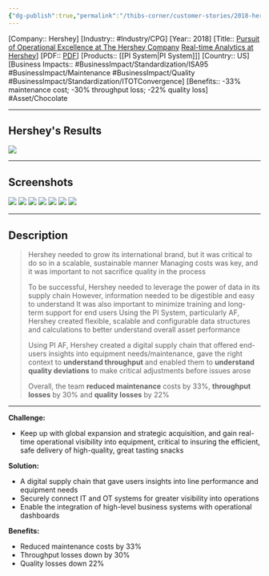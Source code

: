 ```yaml
---
{"dg-publish":true,"permalink":"/thibs-corner/customer-stories/2018-hershey-pursuit-of-operational-excellence-at-the-hershey-company/","noteIcon":""}
---
```


[Company:: Hershey]
[Industry:: #Industry/CPG]
[Year:: 2018]
[Title:: [Pursuit of Operational Excellence at The Hershey Company](https://resources.osisoft.com/presentations/pursuit-of-operational-excellence-at-the-hershey-company/) [Real-time Analytics at Hershey](https://resources.osisoft.com/presentations/real-time-analytics-at-hershey/)]
[PDF:: [PDF](https://cdn.osisoft.com/osi/presentations/2017-rs-newyork/2017-rs-newyork-050-The-Hershey-Company-Gregg-Real-time-Analytics-at-Hershey.pdf)]
[Products:: [[PI System\|PI System]]]
[Country:: US]
[Business Impacts:: #BusinessImpact/Standardization/ISA95 #BusinessImpact/Maintenance #BusinessImpact/Quality  #BusinessImpact/Standardization/ITOTConvergence]
[Benefits:: -33% maintenance cost; -30% throughput loss; -22% quality loss]
 #Asset/Chocolate

---
## Hershey's Results
![](https://i.imgur.com/Z4e2hXQ.png)

---
## Screenshots
![](https://i.imgur.com/Jf8gl62.png)
![](https://i.imgur.com/TUBUXJ5.png)
![](https://i.imgur.com/uhjFXOF.png)
![](https://i.imgur.com/CAk86QA.png)
![](https://i.imgur.com/kSsSQFy.png)
![](https://i.imgur.com/PJTbQ7a.png)
![](https://i.imgur.com/G3nSWRN.png)

---
## Description
> Hershey needed to grow its international brand, but it was critical to do so in a scalable, sustainable manner
> Managing costs was key, and it was important to not sacrifice quality in the process
> 
> To be successful, Hershey needed to leverage the power of data in its supply chain 
> However, information needed to be digestible and easy to understand 
> It was also important to minimize training and long-term support for end users
> Using the PI System, particularly AF, Hershey created flexible, scalable and configurable data structures and calculations to better understand overall  asset performance 
> 
> Using PI AF, Hershey created a digital supply chain that offered end-users insights into equipment needs/maintenance, gave the right context to **understand throughput** and enabled them to **understand quality deviations** to make critical adjustments before issues arose
> 
> Overall, the team **reduced maintenance** costs by 33%, **throughput losses** by 30% and **quality losses** by 22%


-------------------------------------------------------

**Challenge:**
- Keep up with global expansion and strategic acquisition, and gain real-time operational visibility into equipment, critical to insuring the efficient, safe delivery of high-quality, great tasting snacks

**Solution:**
- A digital supply chain that gave users insights into line performance and equipment needs
- Securely connect IT and OT systems for greater visibility into operations 
- Enable the integration of high-level business systems with operational dashboards

**Benefits:**
- Reduced maintenance costs by 33%
- Throughput losses down by 30%
- Quality losses down 22%
